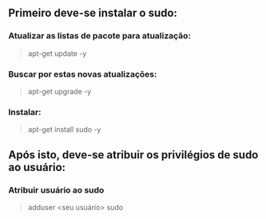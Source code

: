 ## Primeiro deve-se instalar o sudo:

### Atualizar as listas de pacote para atualização:
> apt-get update -y

### Buscar por estas novas atualizações:
> apt-get upgrade -y

### Instalar:
> apt-get install sudo -y

## Após isto, deve-se atribuir os privilégios de sudo ao usuário:

### Atribuir usuário ao sudo
> adduser <seu usuário> sudo
